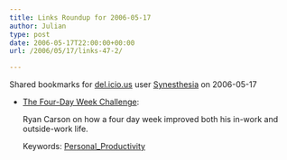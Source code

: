 ```yaml
---
title: Links Roundup for 2006-05-17
author: Julian
type: post
date: 2006-05-17T22:00:00+00:00
url: /2006/05/17/links-47-2/

---
```

Shared bookmarks for [del.icio.us][1] user  [Synesthesia][2] on 2006-05-17

  * [The Four-Day Week Challenge][3]:
  
    Ryan Carson on how a four day week improved both his in-work and outside-work life.
  
    Keywords: [Personal_Productivity][4]

 [1]: https://del.icio.us/
 [2]: https://del.icio.us/synesthesia
 [3]: https://www.alistapart.com/articles/fourdayweek "https://www.alistapart.com/articles/fourdayweek"
 [4]: https://del.icio.us/synesthesia/Personal_Productivity